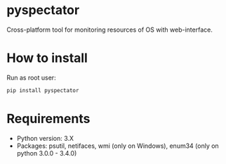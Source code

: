 pyspectator
===========

Cross-platform tool for monitoring resources of OS with web-interface.

How to install
===========

Run as root user:
```bash
pip install pyspectator
```

Requirements
===========

- Python version: 3.X
- Packages: psutil, netifaces, wmi (only on Windows), enum34 (only on python 3.0.0 - 3.4.0)
